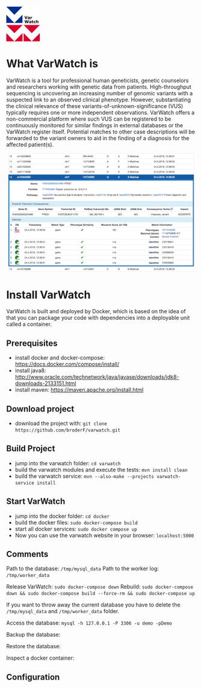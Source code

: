 ![](docker/images/varwatch_logo.png?raw=true)

# What VarWatch is

VarWatch is a tool for professional human geneticists, genetic counselors and researchers working with genetic data from patients. High-throughput sequencing is uncovering an increasing number of genomic variants with a suspected link to an observed clinical phenotype. However, substantiating the clinical relevance of these variants-of-unknown-significance (VUS) typically requires one or more independent observations. VarWatch offers a non-commercial platform where such VUS can be registered to be continuously monitored for similar findings in external databases or the VarWatch register itself. Potential matches to other case descriptions will be forwarded to the variant owners to aid in the finding of a diagnosis for the affected patient(s).

![](https://github.com/broderF/varwatch/blob/master/varwatch_gui_variant.png?raw=true)

# Install VarWatch

VarWatch is built and deployed by Docker, which is based on the idea of that you can package your code with dependencies into a deployable unit called a container.

## Prerequisites

- install docker and docker-compose: https://docs.docker.com/compose/install/
- install java8: http://www.oracle.com/technetwork/java/javase/downloads/jdk8-downloads-2133151.html
- install maven: https://maven.apache.org/install.html

## Download project

- download the project with: ```git clone https://github.com/broderF/varwatch.git```

## Build Project

- jump into the varwatch folder: ```cd varwatch```
- build the varwatch modules and execute the tests: ```mvn install clean```
- build the varwatch service: ```mvn --also-make --projects varwatch-service install```

## Start VarWatch

- jump into the docker folder: ```cd docker```
- build the docker files: ```sudo docker-compose build```
- start all docker services: ```sudo docker compose up```
- Now you can use the varwatch website in your browser: ```localhost:5000```

## Comments 

Path to the database: ```/tmp/mysql_data```
Path to the worker log: ```/tmp/worker_data```

Release VarWatch: ```sudo docker-compose down```
Rebuild: ```sudo docker-compose down && sudo docker-compose build --force-rm && sudo docker-compose up```

If you want to throw away the current database you have to delete the ```/tmp/mysql_data``` and ```/tmp/worker_data``` folder.

Access the database: ```mysql -h 127.0.0.1 -P 3306 -u demo -pDemo```

Backup the database:

Restore the database: 

Inspect a docker container: 

## Configuration
